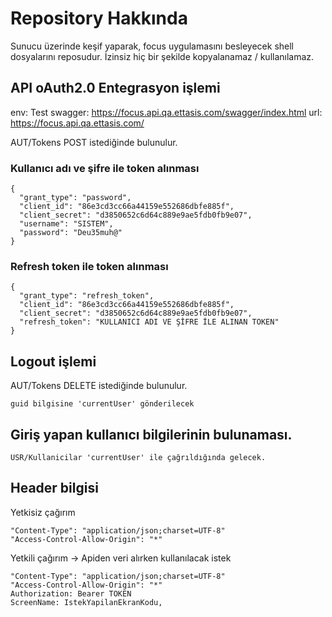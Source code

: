 # Repository Hakkında

Sunucu üzerinde keşif yaparak, focus uygulamasını besleyecek shell dosyalarını reposudur. 
İzinsiz hiç bir şekilde kopyalanamaz / kullanılamaz. 

## API oAuth2.0 Entegrasyon işlemi

env: Test
swagger: https://focus.api.qa.ettasis.com/swagger/index.html
url: https://focus.api.qa.ettasis.com/

AUT/Tokens POST istediğinde bulunulur.

### Kullanıcı adı ve şifre ile token alınması
```
{
  "grant_type": "password",
  "client_id": "86e3cd3cc66a44159e552686dbfe885f", 
  "client_secret": "d3850652c6d64c889e9ae5fdb0fb9e07",  
  "username": "SISTEM",
  "password": "Deu35muh@"
}
```

### Refresh token ile token alınması
```
{
  "grant_type": "refresh_token",
  "client_id": "86e3cd3cc66a44159e552686dbfe885f", 
  "client_secret": "d3850652c6d64c889e9ae5fdb0fb9e07", 
  "refresh_token": "KULLANICI ADI VE ŞİFRE İLE ALINAN TOKEN"
}
```

## Logout işlemi

AUT/Tokens DELETE istediğinde bulunulur.

```
guid bilgisine 'currentUser' gönderilecek
```

## Giriş yapan kullanıcı bilgilerinin bulunaması.

```
USR/Kullanicilar 'currentUser' ile çağrıldığında gelecek.
```
 
## Header bilgisi

Yetkisiz çağırım
```
"Content-Type": "application/json;charset=UTF-8"
"Access-Control-Allow-Origin": "*"
```

Yetkili çağırım -> Apiden veri alırken kullanılacak istek
```
"Content-Type": "application/json;charset=UTF-8"
"Access-Control-Allow-Origin": "*"
Authorization: Bearer TOKEN
ScreenName: IstekYapilanEkranKodu,
```
